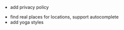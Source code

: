 <!-- * feedback to developer about bugs, link in navbar (contact info enough) -->
<!-- * group navigation -->
<!-- * note on front page: "work in progress" -->
<!-- * login on landing page -->
<!-- * indicate that detailed search "more options" opens here -->
<!-- * add delete class  -->
<!-- * badges for class types -->
<!-- * simplify dates -->
<!-- !!! fix search results !!! -->
<!-- * more details on index pages, eg: photo -->
<!-- * more info on location show page -->
<!-- * add admin user // AdminUser.create!(:email => '', :password => '', :password_confirmation => '') -->
<!-- * redesign yoga class show page -->
<!-- * add cookie agreement -->
<!-- * create footer -->
<!-- * pre-filter by user location -->
<!-- * add geocoding to class locations -->
<!-- * make country automated -->
<!-- * filter locations when creating new yoga class -->
<!-- * delete second e-mail from user -->
<!-- * add business stuff to footer   -->
* add privacy policy

<!-- maybe -->
* find real places for locations, support autocomplete
* add yoga styles